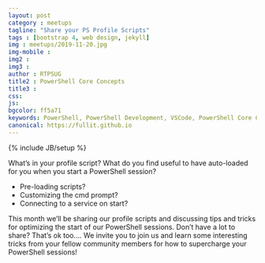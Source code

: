 ```yaml
---
layout: post
category : meetups
tagline: "Share your PS Profile Scripts"
tags : [bootstrap 4, web design, jekyll]
img : meetups/2019-11-20.jpg
img-mobile : 
img2 : 
img3 : 
author : RTPSUG
title2 : PowerShell Core Concepts
title3 : 
css: 
js: 
bgcolor: ff5a71
keywords: PowerShell, PowerShell Development, VSCode, PowerShell Core Concepts
canonical: https://fullit.github.io
---
```

{% include JB/setup %}

What’s in your profile script? What do you find useful to have auto-loaded for you when you start a PowerShell session?
- Pre-loading scripts?
- Customizing the cmd prompt?
- Connecting to a service on start?

<!--more-->

This month we’ll be sharing our profile scripts and discussing tips and tricks for optimizing the start of our PowerShell sessions. Don’t have a lot to share? That’s ok too….
We invite you to join us and learn some interesting tricks from your fellow community members for how to supercharge your PowerShell sessions!